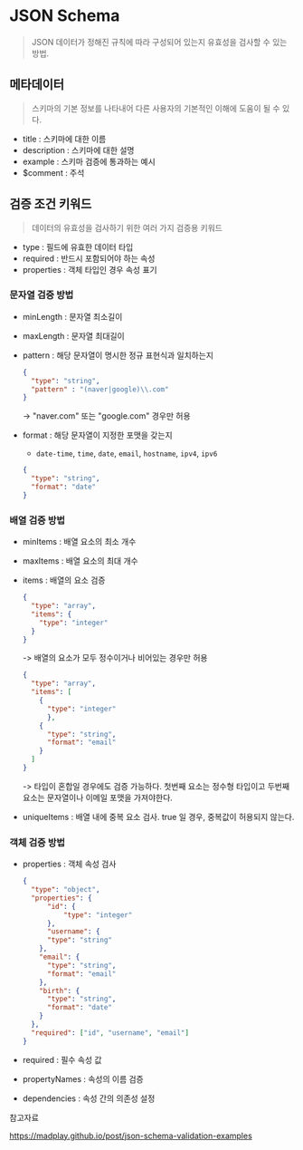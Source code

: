 # JSON Schema

> JSON 데이터가 정해진 규칙에 따라 구성되어 있는지 유효성을 검사할 수 있는 방법.

## 메타데이터

>  스키마의 기본 정보를 나타내어 다른 사용자의 기본적인 이해에 도움이 될 수 있다.

* title : 스키마에 대한 이름
* description : 스키마에 대한 설명
* example : 스키마 검증에 통과하는 예시
* $comment : 주석



## 검증 조건 키워드

> 데이터의 유효성을 검사하기 위한 여러 가지 검증용 키워드

* type : 필드에 유효한 데이터 타입
* required : 반드시 포함되어야 하는 속성
* properties : 객체 타입인 경우 속성 표기



### 문자열 검증 방법

* minLength : 문자열 최소길이
* maxLength : 문자열 최대길이

* pattern : 해당 문자열이 명시한 정규 표현식과 일치하는지

  ```json
  {
    "type": "string",
    "pattern" : "(naver|google)\\.com"
  }
  ```

  -> "naver.com" 또는 "google.com" 경우만 허용

  

* format : 해당 문자열이 지정한 포맷을 갖는지

  - `date-time`, `time`, `date`, `email`, `hostname`, `ipv4`, `ipv6`

  ```json
  {
    "type": "string",
    "format": "date"
  }
  ```




### 배열 검증 방법

* minItems : 배열 요소의 최소 개수
* maxItems : 배열 요소의 최대 개수

* items : 배열의 요소 검증

  ```json
  {
    "type": "array",
    "items": {
      "type": "integer"
    }
  }
  ```

  -> 배열의 요소가 모두 정수이거나 비어있는 경우만 허용

  ```json
  {
    "type": "array",
    "items": [
      {
      	"type": "integer"
    	},
      {
        "type": "string",
        "format": "email"
      }
    ]
  }
  ```

  -> 타입이 혼합일 경우에도 검증 가능하다. 첫번째 요소는 정수형 타입이고 두번째 요소는 문자열이나 이메일 포맷을 가져야한다.

* uniqueItems : 배열 내에 중복 요소 검사. true 일 경우, 중복값이 허용되지 않는다.



### 객체 검증 방법

* properties : 객체 속성 검사

  ```json
  {
    "type": "object",
    "properties": {
    	"id": {
    		"type": "integer"
    	},
  		"username": {
        "type": "string"
      },
      "email": {
        "type": "string",
        "format": "email"
      },
      "birth": {
        "type": "string",
        "format": "date"
      }
    },
    "required": ["id", "username", "email"]
  }
  ```

* required : 필수 속성 값

* propertyNames : 속성의 이름 검증
* dependencies : 속성 간의 의존성 설정





참고자료 

https://madplay.github.io/post/json-schema-validation-examples